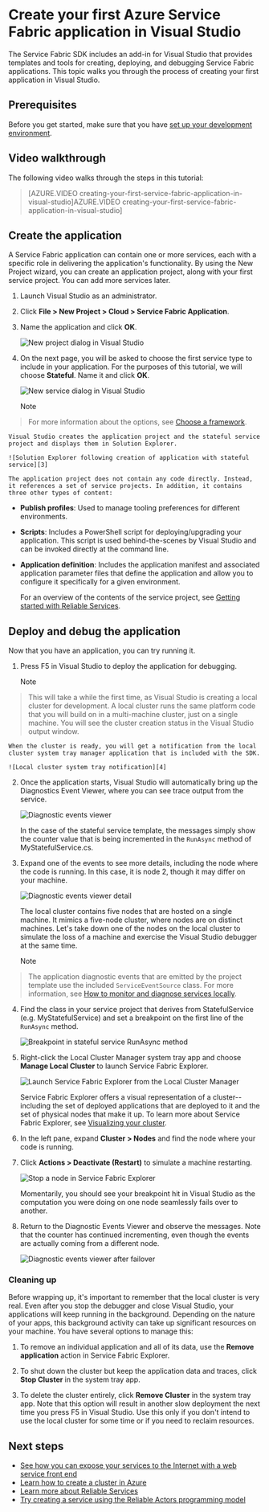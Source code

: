 <properties
   pageTitle="Create your first Service Fabric application in Visual Studio | Microsoft Azure"
   description="Create, deploy, and debug a Service Fabric application using Visual Studio"
   services="service-fabric"
   documentationCenter=".net"
   authors="seanmck"
   manager="timlt"
   editor=""/>

<tags
   ms.service="service-fabric"
   ms.devlang="dotNet"
   ms.topic="hero-article"
   ms.tgt_pltfrm="NA"
   ms.workload="NA"
   ms.date="01/11/2016"
   ms.author="seanmck"/>

# Create your first Azure Service Fabric application in Visual Studio
The Service Fabric SDK includes an add-in for Visual Studio that provides templates and tools for creating, deploying, and debugging Service Fabric applications. This topic walks you through the process of creating your first application in Visual Studio.

## Prerequisites
Before you get started, make sure that you have [set up your development environment](service-fabric-get-started.md).

## Video walkthrough
The following video walks through the steps in this tutorial:

> [AZURE.VIDEO creating-your-first-service-fabric-application-in-visual-studio]AZURE.VIDEO creating-your-first-service-fabric-application-in-visual-studio]
> 
> 
## Create the application
A Service Fabric application can contain one or more services, each with a specific role in delivering the application's functionality. By using the New Project wizard, you can create an application project, along with your first service project. You can add more services later.

1. Launch Visual Studio as an administrator.

2. Click **File > New Project > Cloud > Service Fabric Application**.

3. Name the application and click **OK**.

    ![New project dialog in Visual Studio][1]

4. On the next page, you will be asked to choose the first service type to include in your application. For the purposes of this tutorial, we will choose **Stateful**. Name it and click **OK**.

    ![New service dialog in Visual Studio][2]

   > [!NOTE]
> For more information about the options, see [Choose a framework](service-fabric-choose-framework.md).
> 
> 
    Visual Studio creates the application project and the stateful service project and displays them in Solution Explorer.

    ![Solution Explorer following creation of application with stateful service][3]

    The application project does not contain any code directly. Instead, it references a set of service projects. In addition, it contains three other types of content:

   * **Publish profiles**: Used to manage tooling preferences for different environments.

* **Scripts**: Includes a PowerShell script for deploying/upgrading your application. This script is used behind-the-scenes by Visual Studio and can be invoked directly at the command line.

* **Application definition**: Includes the application manifest and associated application parameter files that define the application and allow you to configure it specifically for a given environment.

  For an overview of the contents of the service project, see [Getting started with Reliable Services](service-fabric-reliable-services-quick-start.md).



## Deploy and debug the application
Now that you have an application, you can try running it.

1. Press F5 in Visual Studio to deploy the application for debugging.

   > [!NOTE]
> This will take a while the first time, as Visual Studio is creating a local cluster for development. A local cluster runs the same platform code that you will build on in a multi-machine cluster, just on a single machine. You will see the cluster creation status in the Visual Studio output window.
> 
> 
    When the cluster is ready, you will get a notification from the local cluster system tray manager application that is included with the SDK.

    ![Local cluster system tray notification][4]

2. Once the application starts, Visual Studio will automatically bring up the Diagnostics Event Viewer, where you can see trace output from the service.

    ![Diagnostic events viewer][5]

    In the case of the stateful service template, the messages simply show the counter value that is being incremented in the `RunAsync` method of MyStatefulService.cs.

3. Expand one of the events to see more details, including the node where the code is running. In this case, it is node 2, though it may differ on your machine.

    ![Diagnostic events viewer detail][6]

    The local cluster contains five nodes that are hosted on a single machine. It mimics a five-node cluster, where nodes are on distinct machines. Let's take down one of the nodes on the local cluster to simulate the loss of a machine and exercise the Visual Studio debugger at the same time.

   > [!NOTE]
> The application diagnostic events that are emitted by the project template use the included `ServiceEventSource` class. For more information, see [How to monitor and diagnose services locally](service-fabric-diagnostics-how-to-monitor-and-diagnose-services-locally).
> 
4. Find the class in your service project that derives from StatefulService (e.g. MyStatefulService) and set a breakpoint on the first line of the `RunAsync` method.

    ![Breakpoint in stateful service RunAsync method][7]

5. Right-click the Local Cluster Manager system tray app and choose **Manage Local Cluster** to launch Service Fabric Explorer.

    ![Launch Service Fabric Explorer from the Local Cluster Manager][systray-launch-sfx]

    Service Fabric Explorer offers a visual representation of a cluster--including the set of deployed applications that are deployed to it and the set of physical nodes that make it up. To learn more about Service Fabric Explorer, see [Visualizing your cluster](service-fabric-visualizing-your-cluster.md).

6. In the left pane, expand **Cluster > Nodes** and find the node where your code is running.

7. Click **Actions > Deactivate (Restart)** to simulate a machine restarting.

    ![Stop a node in Service Fabric Explorer][sfx-stop-node]

    Momentarily, you should see your breakpoint hit in Visual Studio as the computation you were doing on one node seamlessly fails over to another.

8. Return to the Diagnostic Events Viewer and observe the messages. Note that the counter has continued incrementing, even though the events are actually coming from a different node.

    ![Diagnostic events viewer after failover][diagnostic-events-viewer-detail-post-failover]


### Cleaning up
  Before wrapping up, it's important to remember that the local cluster is very real. Even after you stop the debugger and close Visual Studio, your applications will keep running in the background. Depending on the nature of your apps, this background activity can take up significant resources on your machine. You have several options to manage this:

1. To remove an individual application and all of its data, use the **Remove application** action in Service Fabric Explorer.

2. To shut down the cluster but keep the application data and traces, click **Stop Cluster** in the system tray app.

3. To delete the cluster entirely, click **Remove Cluster** in the system tray app. Note that this option will result in another slow deployment the next time you press F5 in Visual Studio. Use this only if you don't intend to use the local cluster for some time or if you need to reclaim resources.


## Next steps
* [See how you can expose your services to the Internet with a web service front end](service-fabric-add-a-web-frontend.md)
* [Learn how to create a cluster in Azure](service-fabric-cluster-creation-via-portal.md)
* [Learn more about Reliable Services](service-fabric-reliable-services-quick-start.md)
* [Try creating a service using the Reliable Actors programming model](service-fabric-reliable-actors-get-started.md)

<!-- Image References -->

[1]: ./media/service-fabric-create-your-first-application-in-visual-studio/new-project-dialog.png
[2]: ./media/service-fabric-create-your-first-application-in-visual-studio/new-project-dialog-2.png
[3]: ./media/service-fabric-create-your-first-application-in-visual-studio/solution-explorer-stateful-service-template.png
[4]: ./media/service-fabric-create-your-first-application-in-visual-studio/local-cluster-manager-notification.png
[5]: ./media/service-fabric-create-your-first-application-in-visual-studio/diagnostic-events-viewer.png
[6]: ./media/service-fabric-create-your-first-application-in-visual-studio/diagnostic-events-viewer-detail.png
[7]: ./media/service-fabric-create-your-first-application-in-visual-studio/runasync-breakpoint.png
[sfx-stop-node]: ./media/service-fabric-create-your-first-application-in-visual-studio/sfe-deactivate-node.png
[systray-launch-sfx]: ./media/service-fabric-create-your-first-application-in-visual-studio/launch-sfx.png
[diagnostic-events-viewer-detail-post-failover]: ./media/service-fabric-create-your-first-application-in-visual-studio/diagnostic-events-viewer-detail-post-failover.png
